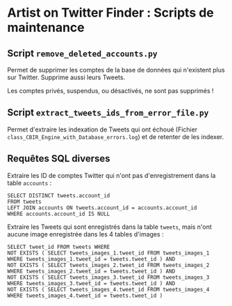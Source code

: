 # Artist on Twitter Finder : Scripts de maintenance

## Script `remove_deleted_accounts.py`

Permet de supprimer les comptes de la base de données qui n'existent plus sur Twitter. Supprime aussi leurs Tweets.

Les comptes privés, suspendus, ou désactivés, ne sont pas supprimés !


## Script `extract_tweets_ids_from_error_file.py`

Permet d'extraire les indexation de Tweets qui ont échoué (Fichier `class_CBIR_Engine_with_Database_errors.log`) et de retenter de les indexer.


## Requêtes SQL diverses

Extraire les ID de comptes Twitter qui n'ont pas d'enregistrement dans la table `accounts` :

```
SELECT DISTINCT tweets.account_id
FROM tweets
LEFT JOIN accounts ON tweets.account_id = accounts.account_id
WHERE accounts.account_id IS NULL
```

Extraire les Tweets qui sont enregistrés dans la table `tweets`, mais n'ont aucune image enregistrée dans les 4 tables d'images :

```
SELECT tweet_id FROM tweets WHERE
NOT EXISTS ( SELECT tweets_images_1.tweet_id FROM tweets_images_1 WHERE tweets_images_1.tweet_id = tweets.tweet_id ) AND
NOT EXISTS ( SELECT tweets_images_2.tweet_id FROM tweets_images_2 WHERE tweets_images_2.tweet_id = tweets.tweet_id ) AND
NOT EXISTS ( SELECT tweets_images_3.tweet_id FROM tweets_images_3 WHERE tweets_images_3.tweet_id = tweets.tweet_id ) AND
NOT EXISTS ( SELECT tweets_images_4.tweet_id FROM tweets_images_4 WHERE tweets_images_4.tweet_id = tweets.tweet_id )
```
